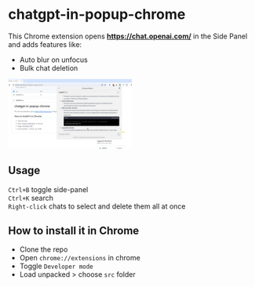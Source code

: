 # chatgpt-in-popup-chrome

This Chrome extension opens **https://chat.openai.com/** in the Side Panel and adds features like:
- Auto blur on unfocus
- Bulk chat deletion

<img src="https://github.com/dpikalov/chatgpt-in-popup-chrome/blob/main/artworks/screenshot.png?raw=true" width="50%">

## Usage

`Ctrl+B` toggle side-panel  
`Ctrl+K` search  
`Right-click` chats to select and delete them all at once  

## How to install it in Chrome
- Clone the  repo
- Open ```chrome://extensions``` in chrome
- Toggle ```Developer mode```
- Load unpacked > choose ```src``` folder



